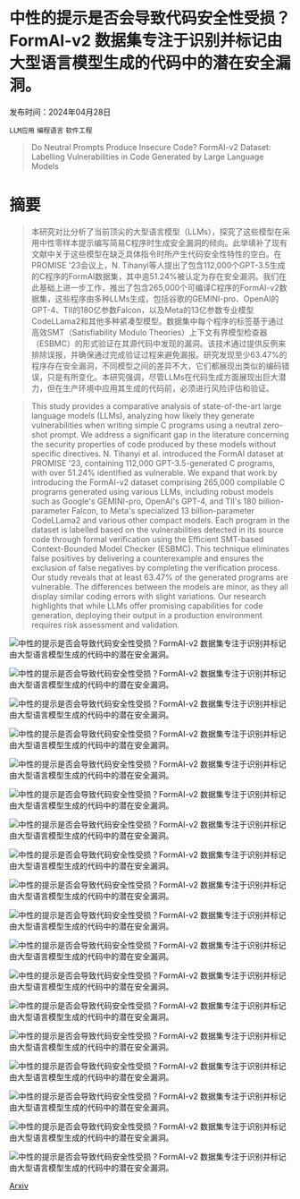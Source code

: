 # 中性的提示是否会导致代码安全性受损？FormAI-v2 数据集专注于识别并标记由大型语言模型生成的代码中的潜在安全漏洞。

发布时间：2024年04月28日

`LLM应用` `编程语言` `软件工程`

> Do Neutral Prompts Produce Insecure Code? FormAI-v2 Dataset: Labelling Vulnerabilities in Code Generated by Large Language Models

# 摘要

> 本研究对比分析了当前顶尖的大型语言模型（LLMs），探究了这些模型在采用中性零样本提示编写简易C程序时生成安全漏洞的倾向。此举填补了现有文献中关于这些模型在缺乏具体指令时所产生代码安全性特性的空白。在PROMISE '23会议上，N. Tihanyi等人提出了包含112,000个GPT-3.5生成的C程序的FormAI数据集，其中逾51.24%被认定为存在安全漏洞。我们在此基础上进一步工作，推出了包含265,000个可编译C程序的FormAI-v2数据集，这些程序由多种LLMs生成，包括谷歌的GEMINI-pro、OpenAI的GPT-4、TII的180亿参数Falcon，以及Meta的13亿参数专业模型CodeLLama2和其他多种紧凑型模型。数据集中每个程序的标签基于通过高效SMT（Satisfiability Modulo Theories）上下文有界模型检查器（ESBMC）的形式验证在其源代码中发现的漏洞。该技术通过提供反例来排除误报，并确保通过完成验证过程来避免漏报。研究发现至少63.47%的程序存在安全漏洞，不同模型之间的差异不大，它们都展现出类似的编码错误，只是有所变化。本研究强调，尽管LLMs在代码生成方面展现出巨大潜力，但在生产环境中应用其生成的代码前，必须进行风险评估和验证。

> This study provides a comparative analysis of state-of-the-art large language models (LLMs), analyzing how likely they generate vulnerabilities when writing simple C programs using a neutral zero-shot prompt. We address a significant gap in the literature concerning the security properties of code produced by these models without specific directives. N. Tihanyi et al. introduced the FormAI dataset at PROMISE '23, containing 112,000 GPT-3.5-generated C programs, with over 51.24% identified as vulnerable. We expand that work by introducing the FormAI-v2 dataset comprising 265,000 compilable C programs generated using various LLMs, including robust models such as Google's GEMINI-pro, OpenAI's GPT-4, and TII's 180 billion-parameter Falcon, to Meta's specialized 13 billion-parameter CodeLLama2 and various other compact models. Each program in the dataset is labelled based on the vulnerabilities detected in its source code through formal verification using the Efficient SMT-based Context-Bounded Model Checker (ESBMC). This technique eliminates false positives by delivering a counterexample and ensures the exclusion of false negatives by completing the verification process. Our study reveals that at least 63.47% of the generated programs are vulnerable. The differences between the models are minor, as they all display similar coding errors with slight variations. Our research highlights that while LLMs offer promising capabilities for code generation, deploying their output in a production environment requires risk assessment and validation.

![中性的提示是否会导致代码安全性受损？FormAI-v2 数据集专注于识别并标记由大型语言模型生成的代码中的潜在安全漏洞。](../../../paper_images/2404.18353/x1.png)

![中性的提示是否会导致代码安全性受损？FormAI-v2 数据集专注于识别并标记由大型语言模型生成的代码中的潜在安全漏洞。](../../../paper_images/2404.18353/moti.png)

![中性的提示是否会导致代码安全性受损？FormAI-v2 数据集专注于识别并标记由大型语言模型生成的代码中的潜在安全漏洞。](../../../paper_images/2404.18353/secure1.png)

![中性的提示是否会导致代码安全性受损？FormAI-v2 数据集专注于识别并标记由大型语言模型生成的代码中的潜在安全漏洞。](../../../paper_images/2404.18353/sec2.png)

![中性的提示是否会导致代码安全性受损？FormAI-v2 数据集专注于识别并标记由大型语言模型生成的代码中的潜在安全漏洞。](../../../paper_images/2404.18353/methodology.png)

![中性的提示是否会导致代码安全性受损？FormAI-v2 数据集专注于识别并标记由大型语言模型生成的代码中的潜在安全漏洞。](../../../paper_images/2404.18353/prompt.png)

![中性的提示是否会导致代码安全性受损？FormAI-v2 数据集专注于识别并标记由大型语言模型生成的代码中的潜在安全漏洞。](../../../paper_images/2404.18353/esbmc.png)

![中性的提示是否会导致代码安全性受损？FormAI-v2 数据集专注于识别并标记由大型语言模型生成的代码中的潜在安全漏洞。](../../../paper_images/2404.18353/x2.png)

![中性的提示是否会导致代码安全性受损？FormAI-v2 数据集专注于识别并标记由大型语言模型生成的代码中的潜在安全漏洞。](../../../paper_images/2404.18353/x3.png)

![中性的提示是否会导致代码安全性受损？FormAI-v2 数据集专注于识别并标记由大型语言模型生成的代码中的潜在安全漏洞。](../../../paper_images/2404.18353/x4.png)

![中性的提示是否会导致代码安全性受损？FormAI-v2 数据集专注于识别并标记由大型语言模型生成的代码中的潜在安全漏洞。](../../../paper_images/2404.18353/x5.png)

![中性的提示是否会导致代码安全性受损？FormAI-v2 数据集专注于识别并标记由大型语言模型生成的代码中的潜在安全漏洞。](../../../paper_images/2404.18353/x6.png)

![中性的提示是否会导致代码安全性受损？FormAI-v2 数据集专注于识别并标记由大型语言模型生成的代码中的潜在安全漏洞。](../../../paper_images/2404.18353/x7.png)

![中性的提示是否会导致代码安全性受损？FormAI-v2 数据集专注于识别并标记由大型语言模型生成的代码中的潜在安全漏洞。](../../../paper_images/2404.18353/x8.png)

![中性的提示是否会导致代码安全性受损？FormAI-v2 数据集专注于识别并标记由大型语言模型生成的代码中的潜在安全漏洞。](../../../paper_images/2404.18353/x9.png)

![中性的提示是否会导致代码安全性受损？FormAI-v2 数据集专注于识别并标记由大型语言模型生成的代码中的潜在安全漏洞。](../../../paper_images/2404.18353/x10.png)

![中性的提示是否会导致代码安全性受损？FormAI-v2 数据集专注于识别并标记由大型语言模型生成的代码中的潜在安全漏洞。](../../../paper_images/2404.18353/x11.png)

![中性的提示是否会导致代码安全性受损？FormAI-v2 数据集专注于识别并标记由大型语言模型生成的代码中的潜在安全漏洞。](../../../paper_images/2404.18353/Untitled.jpg)

[Arxiv](https://arxiv.org/abs/2404.18353)